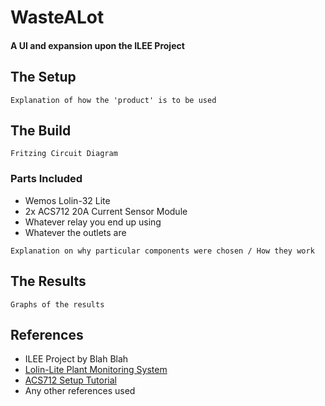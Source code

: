 # WasteALot
#### A UI and expansion upon the ILEE Project 
## The Setup
```Explanation of how the 'product' is to be used ```
## The Build
```Fritzing Circuit Diagram```
### Parts Included
* Wemos Lolin-32 Lite 
* 2x ACS712 20A Current Sensor Module 
* Whatever relay you end up using 
* Whatever the outlets are 

```Explanation on why particular components were chosen / How they work```
## The Results
```Graphs of the results```
## References
* ILEE Project by Blah Blah
* [Lolin-Lite Plant Monitoring System](https://maker.pro/esp8266/projects/plant-monitoring-system-tutorial-esp32-lolin32-lite-blynk)
* [ACS712 Setup Tutorial](http://henrysbench.capnfatz.com/henrys-bench/arduino-current-measurements/the-acs712-current-sensor-with-an-arduino/)
* Any other references used 
